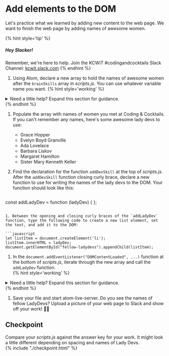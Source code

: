 # Add elements to the DOM

Let's practice what we learned by adding new content to the web page. We want to finish the web page by adding names of awesome women.

{% hint style='tip' %}
##### Hey Slacker!

Remember, we're here to help.
Join the KCWiT #codingandcocktails Slack Channel: [kcwit.slack.com](http://kcwit.slack.com)
{% endhint %}


1. Using Atom, declare a new array to hold the names of awesome women after the `brainSkills` array in _scripts.js_. You can use whatever variable name you want. 
   {% hint style='working' %}
<details>
<summary>
Need a little help? Expand this section for guidance. 
</summary> 
Type <code>const ladyDevs = [];</code>.
</details>
   {% endhint %}

1. Populate the array with names of women you met at Coding & Cocktails. If you can't remember any names, here's some awesome lady devs to use:
   * Grace Hopper
   * Evelyn Boyd Granville
   * Ada Lovelace
   * Barbara Liskov
   * Margaret Hamilton
   * Sister Mary Kenneth Keller

1. Find the declaration for the function `addDevSkill` at the top of _scripts.js_. After the `addDevSkill` function closing curly brace, declare a new function to use for writing the names of the lady devs to the DOM. Your function should look like this:
  
   ```javascript
const addLadyDev = function (ladyDev) {
};
   ```

1. Between the opening and closing curly braces of the `addLadyDev` function, type the following code to create a new list element, set the text, and add it to the DOM:
  
   ```javascript
let listItem = document.createElement('li');
listItem.innerHTML = ladyDev;
document.getElementById("fellow-ladydevs").appendChild(listItem);
   ```

1. In the `document.addEventListener("DOMContentLoaded", ...)` function at the bottom of _scripts.js_, iterate through the new array and call the `addLadyDev` function.   
   {% hint style='working' %}
<details>
<summary>
Need a little help? Expand this section for guidance. 
</summary> 
Take a look at how you iterated over <code>brainSkills</code> and called the <code>addDevSkill</code> function. You'll do the same for <code>ladyDevs</code> array and calling <code>addLadyDev</code> function.
</details>
   {% endhint %}

1. Save your file and start atom-live-server. Do you see the names of fellow LadyDevs? Upload a picture of your web page to Slack and show off your work! 🎉😎

<!-- trick markdown to give me a little space between these two sections of text -->
## 

## Checkpoint <span class="navigate-top"><a href="#top" title="Take me to the top of page"><i class="fa fa-chevron-circle-up" aria-hidden="true"></i></a></span>
Compare your _scripts.js_ against the answer key for your work. It might look a little different depending on spacing and names of Lady Devs.  
{% include "./checkpoint.html" %}
